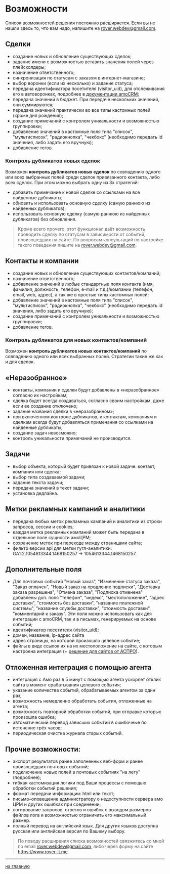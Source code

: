 # Возможности

Список возможностей решения постоянно расширяется. Если вы не нашли здесь то, что вам надо, напишите на rover.webdev@gmail.com.

## Сделки
* создание новых и обновление существующих сделок;
* задание имени с возможностью вставить значения полей через плейсхолдеры;
* назначение ответственного;
* синхронизация по статусам с заказом в интернет-магазине;
* выбор воронки (если их несколько) и задание статуса;
* передача идентификатора посетителя (visitor_uid), для отслеживания его в автоворонках, подробнее в [документации amoCRM](https://www.amocrm.ru/developers/content/digital_pipeline/site_visit);
* передача значений в бюджет. При передаче нескольких значений, они суммируются;
* передача значений практически во все типы кастомных полей (кроме дня рождения);
* создание примечаний с контролем уникальности и возможностью группировки;
* добавление значений в кастомные поля типа "список", "мультисписок", "радиокнопка", "чекбокс" (необходимо передать id значения, либо задать его вручную);
* добавление тегов.
 
### Контроль дубликатов новых сделок
Возможен <b>контроль дубликатов новых сделок</b> по совпадению одного или всех выбранных полей среди сделок привязанного контакта, либо всех сделок. При этом можно выбрать одну из 3х стратегий:
* добавить примечание к новой сделке со ссылками на все найденные дубликаты; 
* обновить и использовать основную сделку (самую раннюю из найденных дубликатов); 
* использовать основную сделку (самую раннюю из найденных дубликатов) без обновления. 

> Кроме всего прочего, этот функционал даёт возможность проводить сделку по статусам в зависимости от событий, произошедших на сайте. По вопросам консультаций по настройке такого поведения пишите на rover.webdev@gmail.com. 

## Контакты и компании 
* создание новых и обновление существующих контактов/компаний;
* назначение ответственного;
* добавление значений в любые стандартные поля контакта (имя, фамилия, должность, телефон, e-mail и т.д.)/компании (телефон, email, web, адрес), а так же в простые типы кастомных полей;
* добавление значений в кастомные поля типа "список", "мультисписок", "радиокнопка", "чекбокс" (необходимо передать id значения, либо задать его вручную);
* создание примечаний с контролем уникальности и возможностью группировки;
* добавление тегов.

### Контроль дубликатов для новых контактов/компаний
Возможен <b>контроль дубликатов новых контактов/компаний</b> по совпадению одного или всех выбранных полей. Стратегии такие же как и для сделок.

## «Неразобранное»
* контакты, компании и сделки будут добавлены в «неразобранное» согласно их настройкам; 
* сделка будет всегда создаваться, согласно своим настройкам, даже если ее создание отключено;
* задание названия сделки в «неразобранном»; 
* при включенном контроле дубликатов, к контактам, компаниям и сделкам всегда будут добавляться примечания со ссылками на найденные дубликаты; 
* создание задач невозможно; 
* контроль уникальности примечаний не производится. 

## Задачи
* выбор объекта, который будет привязан к новой задаче: контакт, компания или сделка; 
* выбор типа создаваемой задачи; 
* задание текста задачи; 
* передача значений в текст задачи;
* установка дедлайна.

## Метки рекламных кампаний и аналитики
* передача любых меток рекламных кампаний и аналитики из строки запросов, сессии и cookies;
* каждая метка рекламных компаний может быть передана в отдельное поле сущности амоЦРМ;
* сохранение меток при переходе между страницами сайта;
* фильтр версии api для метки гугл-аналитики: GA1.2.1054613344.1468150257 → 1054613344.1468150257.

## Дополнительные поля
* Для почтовых событий "Новый заказ", "Изменение статуса заказа", "Заказ оплачен", "Новый заказ на продление подписки", "Доставка заказа разрешена", "Отмена заказа", "Подписка отменена" добавлены доп. поля "телефон", "индекс", "местоположение", "адрес доставки", "стоимость без доставки", "название платежной системы", "название службы доставки", "стоимость доставки", "комментарий к заказу". Эти поля можно использовать как для интеграции с amoCRM, так и в письмах, генерируемых на основе событий;
* [идентификатор посетителя (visitor_uid)](https://www.amocrm.ru/developers/content/digital_pipeline/site_visit);
* домен, название, ip-адрес сайта
* адрес страницы, на которой произошло целевое событие;
* файлы в виде ссылок их на их местоположение на сайте, с которым настроена интеграция (+ [решение для сайтов от АСПРО](./events/onbeforeamopush.md#1-%D0%97%D0%B0%D0%BC%D0%B5%D0%BD%D0%B0-%D0%B8%D0%BC%D0%B5%D0%BD%D0%B8-%D1%84%D0%B0%D0%B9%D0%BB%D0%B0-%D0%BD%D0%B0-%D0%BF%D1%83%D1%82%D1%8C-%D0%BA-%D0%BD%D0%B5%D0%BC%D1%83-%D0%BF%D1%80%D0%B8-%D0%B8%D0%BD%D1%82%D0%B5%D0%B3%D1%80%D0%B0%D1%86%D0%B8%D0%B8-%D1%81-%D0%BF%D0%BE%D1%87%D1%82%D0%BE%D0%B2%D1%8B%D0%BC-%D1%81%D0%BE%D0%B1%D1%8B%D1%82%D0%B8%D0%B5%D0%BC-%D0%90%D0%A1%D0%9F%D0%A0%D0%9E)).

## Отложенная интеграция с помощью агента
* интеграция с Амо раз в 5 минут с помощью агента ускоряет отклик сайта в момент срабатывания целевого события;
* указание количества событий, обрабатываемых агентом за один раз;
* возможность немедленно обработать события, отложенные на агента;
* возможность повторной обработки событий, при отправке которых произошла ошибка;
* автоматический перевод зависших событий в ошибочные по истечение трёх часов;
* периодическая очистка журнала старых событий.

## Прочие возможности:
* экспорт результатов ранее заполненных веб-форм и ранее произошедших почтовых событий;
* подключение новых полей в почтовых событиях "на лету" (подробнее);
* гибкая кастомизация логики под Ваши процессы с помощью обработки событий решения;
* формат передачи информации: html или текст;
* письмо–оповещение администратору о недоступности сервера амо ЦРМ и других ошибках при соединении;
* логирование запросов, ответов и ошибок с выводом размеров файлов лога и возможностью ограничить его максимальный размер.
* полный перевод на английский язык. Для других языков доступна русская или английская версия по Вашему выбору.

> По поводу расширения списка возможностей связжитесь со мной по email rover.webdev@gmail.com, либо через форму на сайте https://www.rover-it.me.
---
[на главную](./README.MD)